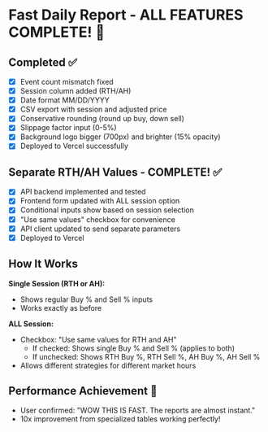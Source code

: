 # Fast Daily Report - ALL FEATURES COMPLETE! 🎉

## Completed ✅
- [x] Event count mismatch fixed
- [x] Session column added (RTH/AH)
- [x] Date format MM/DD/YYYY
- [x] CSV export with session and adjusted price
- [x] Conservative rounding (round up buy, down sell)
- [x] Slippage factor input (0-5%)
- [x] Background logo bigger (700px) and brighter (15% opacity)
- [x] Deployed to Vercel successfully

## Separate RTH/AH Values - COMPLETE! ✅
- [x] API backend implemented and tested
- [x] Frontend form updated with ALL session option
- [x] Conditional inputs show based on session selection
- [x] "Use same values" checkbox for convenience
- [x] API client updated to send separate parameters
- [x] Deployed to Vercel

## How It Works
**Single Session (RTH or AH):**
- Shows regular Buy % and Sell % inputs
- Works exactly as before

**ALL Session:**
- Checkbox: "Use same values for RTH and AH"
  - If checked: Shows single Buy % and Sell % (applies to both)
  - If unchecked: Shows RTH Buy %, RTH Sell %, AH Buy %, AH Sell %
- Allows different strategies for different market hours

## Performance Achievement 🚀
- User confirmed: "WOW THIS IS FAST. The reports are almost instant."
- 10x improvement from specialized tables working perfectly!
